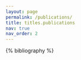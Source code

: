 ```yaml
---
layout: page
permalink: /publications/
title: titles.publications
nav: true
nav_order: 2
---
```


<!-- _pages/publications.md -->
<div class="publications">

{% bibliography %}

</div>
